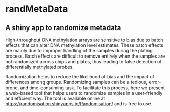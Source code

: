 # randMetaData
## A shiny app to randomize metadata

High-throughput DNA methylation arrays are sensitive to bias due to batch effects that can alter DNA methylation level estimates. These batch effects are mainly due to improper handling of the samples during the plating process. Batch effects are difficult to remove entirely when the samples are not randomized across chips and plates, thus leading to false detection of differentially methylated probes.

Randomization helps to reduce the likelihood of bias and the impact of differences among groups. Randomizing samples can be a tedious, error-prone, and time-consuming task. To facilitate this process, here we present a web-based tool that helps users to randomize samples in a user-friendly and efficient way. The tool is available online at https://randomisation.shinyapps.io/Randomisation/ and is free to use.
